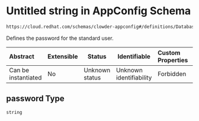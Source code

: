 # Untitled string in AppConfig Schema

```txt
https://cloud.redhat.com/schemas/clowder-appconfig#/definitions/DatabaseConfig/properties/password
```

Defines the password for the standard user.


| Abstract            | Extensible | Status         | Identifiable            | Custom Properties | Additional Properties | Access Restrictions | Defined In                                                    |
| :------------------ | ---------- | -------------- | ----------------------- | :---------------- | --------------------- | ------------------- | ------------------------------------------------------------- |
| Can be instantiated | No         | Unknown status | Unknown identifiability | Forbidden         | Allowed               | none                | [schema.json\*](../../out/schema.json "open original schema") |

## password Type

`string`

